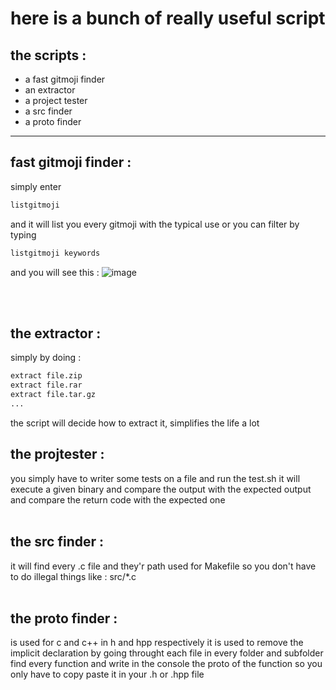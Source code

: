 <h1>here is a bunch of really useful script</h1>

## the scripts :
- a fast gitmoji finder
- an extractor
- a project tester
- a src finder
- a proto finder
  
--- 


## fast gitmoji finder :
simply enter 
```bash
listgitmoji
```
and it will list you every gitmoji with the typical use or you can filter by typing
```bash
listgitmoji keywords
```
and you will see this : 
![image](https://github.com/user-attachments/assets/a7916384-f021-4bc2-9356-f1b06b3e4af4)

<br>
<br>

## the extractor :
simply by doing : 
```bash
extract file.zip
extract file.rar
extract file.tar.gz
...
```
the script will decide how to extract it, simplifies the life a lot

## the projtester :
you simply have to writer some tests on a file and run the test.sh 
it will execute a given binary and compare the output with the expected output and 
compare the return code with the expected one
<br>
<br>

## the src finder : 
it will find every .c file and they'r path used for Makefile so you don't have to do illegal 
things like : src/*.c
<br>
<br>

## the proto finder :
is used for c and c++ in h and hpp respectively 
it is used to remove the implicit declaration by going throught each file in every folder and subfolder
find every function and write in the console the proto of the function so you only have to copy paste it 
in your .h or .hpp file 


